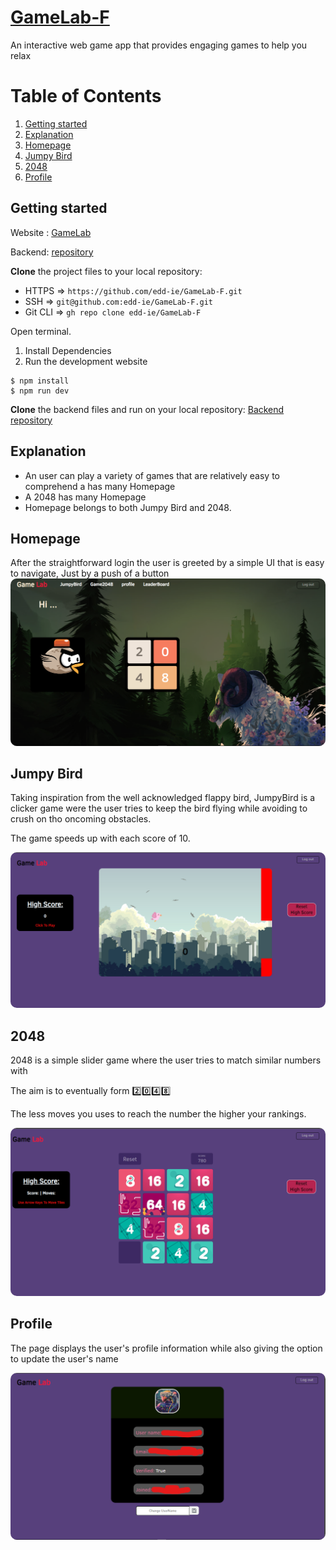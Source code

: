 ﻿# [GameLab-F](https://game-lab-red.vercel.app/)

An interactive web game app that provides engaging games to help you relax

# Table of Contents

1. [Getting started](#started)
2. [Explanation](#explanation)
3. [Homepage](#home)
4. [Jumpy Bird](#JumpyBird)
5. [2048](#2048)
6. [Profile](#profile)

## <a id="started">Getting started</a>

Website : [GameLab](https://game-lab-red.vercel.app/)

Backend: [repository](https://github.com/edd-ie/GameLab-B)

**Clone** the project files to your local repository:

- HTTPS => `https://github.com/edd-ie/GameLab-F.git`
- SSH => `git@github.com:edd-ie/GameLab-F.git`
- Git CLI => `gh repo clone edd-ie/GameLab-F`

Open terminal.

1. Install Dependencies
2. Run the development website

```
$ npm install
$ npm run dev
```

**Clone** the backend files and run on your local repository:
[Backend repository](https://github.com/edd-ie/GameLab-B)

## <a id="explanation">Explanation</a>

- An user can play a variety of games that are relatively easy to comprehend a has many Homepage
- A 2048 has many Homepage
- Homepage belongs to both Jumpy Bird and 2048.

## <a id="home">Homepage</a>

After the straightforward login the user is greeted by a simple UI that is easy to navigate, Just by a push of a button
<img src="./src/assets/image.png" 
alt="App screenshot"
style="border-radius:10px;"/>

## <a id="JumpyBird">Jumpy Bird</a>

Taking inspiration from the well acknowledged flappy bird, JumpyBird is a clicker game were the user tries to keep the bird flying while avoiding to crush on tho oncoming obstacles.

The game speeds up with each score of 10.

<img src="./src/assets/image2.png" 
alt="App screenshot"
style="border-radius:10px;"/>

## <a id="2048">2048</a>

2048 is a simple slider game where the user tries to match similar numbers with

The aim is to eventually form 2️⃣0️⃣4️⃣8️⃣

The less moves you uses to reach the number the higher your rankings.

<img src="./src/assets/image3.png" 
alt="App screenshot"
style="border-radius:10px;"/>

## <a id="profile">Profile</a>

The page displays the user's profile information
while also giving the option to update the user's name

<img src="./src/assets/image4.png" 
alt="App screenshot"
style="border-radius:10px;"/>
